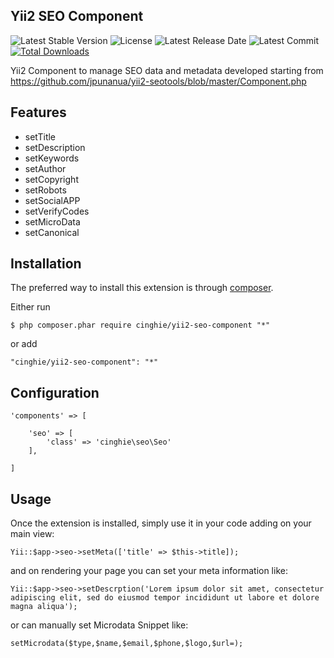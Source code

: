Yii2 SEO Component
-------------------

![Latest Stable Version](https://img.shields.io/packagist/v/cinghie/yii2-seo-component.svg)
![License](https://img.shields.io/packagist/l/cinghie/yii2-seo-component.svg)
![Latest Release Date](https://img.shields.io/github/release-date/cinghie/yii2-seo-component.svg)
![Latest Commit](https://img.shields.io/github/last-commit/cinghie/yii2-seo-component.svg)
[![Total Downloads](https://img.shields.io/packagist/dt/cinghie/yii2-seo-component.svg)](https://packagist.org/packages/cinghie/yii2-seo-component)

Yii2 Component to manage SEO data and metadata developed starting from  
https://github.com/jpunanua/yii2-seotools/blob/master/Component.php

Features
---------

 - setTitle
 - setDescription
 - setKeywords
 - setAuthor
 - setCopyright
 - setRobots
 - setSocialAPP
 - setVerifyCodes
 - setMicroData
 - setCanonical

Installation
-------------

The preferred way to install this extension is through [composer](http://getcomposer.org/download/).

Either run

```
$ php composer.phar require cinghie/yii2-seo-component "*"
```

or add

```
"cinghie/yii2-seo-component": "*"
```

Configuration
---------------

```
'components' => [ 

    'seo' => [
        'class' => 'cinghie\seo\Seo'
    ],
    
]
```

Usage
------

Once the extension is installed, simply use it in your code adding on your main view:

```
Yii::$app->seo->setMeta(['title' => $this->title]);
```

and on rendering your page you can set your meta information like:

```
Yii::$app->seo->setDescrption('Lorem ipsum dolor sit amet, consectetur adipiscing elit, sed do eiusmod tempor incididunt ut labore et dolore magna aliqua');
```

or can manually set Microdata Snippet like:

```
setMicrodata($type,$name,$email,$phone,$logo,$url=);
```
